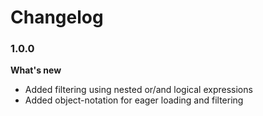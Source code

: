 # Changelog

### 1.0.0

**What's new**
* Added filtering using nested or/and logical expressions
* Added object-notation for eager loading and filtering